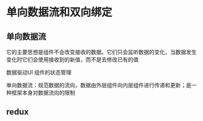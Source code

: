 # 单向数据流和双向绑定

## 单向数据流

它的主要思想是组件不会改变接收的数据。它们只会监听数据的变化，当数据发生变化时它们会使用接收到的新值，而不是去修改已有的值

数据驱动UI  组件的状态管理

单向数据流：规范数据的流向，数据由外层组件向内层组件进行传递和更新；是一种框架本身对数据流向的限制

## redux


